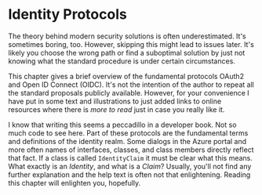 # Identity Protocols

The theory behind modern security solutions is often underestimated. It's sometimes boring, too. However, skipping this might lead to issues later. It's likely you choose the wrong path or find a suboptimal solution by just not knowing what the standard procedure is under certain circumstances.

This chapter gives a brief overview of the fundamental protocols OAuth2 and Open ID Connect (OIDC). It's not the intention of the author to repeat all the standard proposals publicly available. However, for your convenience I have put in some text and illustrations to just added links to online resources where there is *more to read* just in case you really like it.

I know that writing this seems a peccadillo in a developer book. Not so much code to see here. Part of these protocols are the fundamental terms and definitions of the identity realm. Some dialogs in the Azure portal and more often names of interfaces, classes, and class members directly reflect that fact. If a class is called `IdentityClaim` it must be clear what this means. What exactly is an *Identity*, and what is a *Claim*? Usually, you'll not find any further explanation and the help text is often not that enlightening. Reading this chapter will enlighten you, hopefully.

